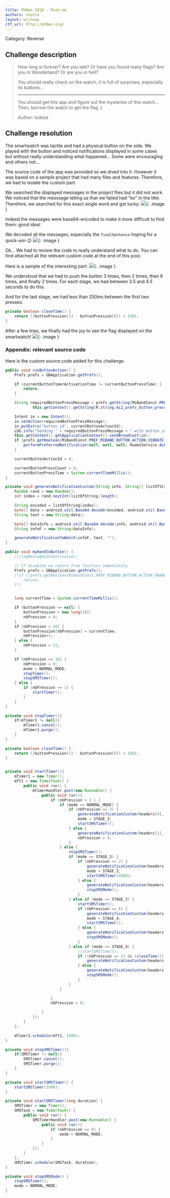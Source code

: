 ```yaml
---
title: Ph0wn 2018 - Push me
authors: cnotin
layout: writeup
ctf_url: http://ph0wn.org/
---
```

Category: Reverse

## Challenge description
> How long is forever?
> Are you late? Or have you found many flags?
> Are you in Wonderland? Or are you in hell?
> 
> You should really check on the watch, it is full of surprises, especially its buttons...
> 
> -------
> You should get this app and figure out the mysteries of this watch...
> Then, borrow the watch to get the flag :)
>
> Author: ludoze

## Challenge resolution
The smartwatch was tactile and had a physical button on the side. We played with the button and noticed notifications displayed in some cases but without really understanding what happened... Some were encouraging and others not...

The source code of the app was provided so we dived into it. However it was based on a sample project that had many files and features. Therefore, we had to isolate the custom part.

We searched the displayed messages in the project files but it did not work. We noticed that the messsage telling us that we failed had "ko" in the title. Therefore, we searched for this exact single word and got lucky:
![](/assets/ph0wn-push_me-ko.png){: .image }

Indeed the messages were base64-encoded to make it more difficult to find them: good idea!

We decoded all the messages, especially the `finalSentence` hoping for a quick-win :wink:
![](/assets/ph0wn-push_me-fake_flag.png){: .image }

Ok... We had to review the code to really understand what to do. You can find attached all the relevant custom code at the end of this post.

Here is a sample of the interesting part:
![](/assets/ph0wn-push_me-pressions.png){: .image }

We understood that we had to push the button 3 times, then 2 times, then 6 times, and finally 2 times. For each stage, we had between 3.5 and 4.5 seconds to do this.

And for the last stage, we had less than 250ms between the first two presses:
```java
private boolean closeTime() {
    return ((buttonPression[1] - buttonPression[0]) < 250);
}
```

After a few tries, we finally had the joy to see the flag displayed on the smartwatch!
![](/assets/ph0wn-push_me-flag.jpg){: .image }

### Appendix: relevant source code
Here is the custom source code added for this challenge.
```java
public void runButtonAction() {
    Prefs prefs = GBApplication.getPrefs();

    if (currentButtonTimerActivationTime != currentButtonPressTime) {
        return;
    }

    String requiredButtonPressMessage = prefs.getString(MiBandConst.PREF_MIBAND_BUTTON_PRESS_BROADCAST,
            this.getContext().getString(R.string.mi2_prefs_button_press_broadcast_default_value));

    Intent in = new Intent();
    in.setAction(requiredButtonPressMessage);
    in.putExtra("button_id", currentButtonActionId);
    LOG.info("Sending " + requiredButtonPressMessage + " with button_id " + currentButtonActionId);
    this.getContext().getApplicationContext().sendBroadcast(in);
    if (prefs.getBoolean(MiBandConst.PREF_MIBAND_BUTTON_ACTION_VIBRATE, false)) {
        performPreferredNotification(null, null, null, HuamiService.ALERT_LEVEL_VIBRATE_ONLY, null);
    }

    currentButtonActionId = 0;

    currentButtonPressCount = 0;
    currentButtonPressTime = System.currentTimeMillis();
}

private void generateNotificationCustom(String info, String[] listOfString) {
    Random rand = new Random();
    int index = rand.nextInt(listOfString.length);

    String encoded = listOfString[index];
    byte[] data = android.util.Base64.decode(encoded, android.util.Base64.DEFAULT);
    String text = new String(data);

    byte[] dataInfo = android.util.Base64.decode(info, android.util.Base64.DEFAULT);
    String infoF = new String(dataInfo);

    generateNotificationToWatch(infoF, text, "");
}

public void myHandleButton() {
    ///logMessageContent(value);

    // If disabled we return from function immediately
    Prefs prefs = GBApplication.getPrefs();
    /*if (!prefs.getBoolean(MiBandConst.PREF_MIBAND_BUTTON_ACTION_ENABLE, false)) {
        return;
    }*/


    long currentTime = System.currentTimeMillis();

    if (buttonPression == null) {
        buttonPression = new long[10];
        nbPression = 0;
    }
    if (nbPression < 10) {
        buttonPression[nbPression] = currentTime;
        nbPression++;
    } else {
        nbPression = 11;
    }

    if (nbPression >= 10) {
        nbPression = 0;
        mode = NORMAL_MODE;
        stopTimer();
        stopSMSTimer();
    } else {
        if (nbPression == 1) {
            startTimer();
        }
    }
}

private void stopTimer(){
    if(mTimer1 != null){
        mTimer1.cancel();
        mTimer1.purge();
    }
}

private boolean closeTime() {
    return ((buttonPression[1] - buttonPression[0]) < 250);
}


private void startTimer(){
    mTimer1 = new Timer();
    mTt1 = new TimerTask() {
        public void run() {
            mTimerHandler.post(new Runnable() {
                public void run(){
                    if (nbPression > 1 ) {
                        if (mode == NORMAL_MODE) {
                            if (nbPression == 3) {
                                generateNotificationCustom(headers[0], sentencesOK);
                                mode = STAGE_3;
                                startSMSTimer();
                            } else {
                                generateNotificationCustom(headers[1], sentencesKO);
                                nbPression = 0;
                            }
                        } else {
                            stopSMSTimer();
                            if (mode == STAGE_3) {
                                if (nbPression == 2) {
                                    generateNotificationCustom(headers[0], sentencesOK);
                                    mode = STAGE_2;
                                    startSMSTimer(4500);
                                } else {
                                    generateNotificationCustom(headers[1], sentencesKO);
                                    stopSMSMode();
                                }
                            } else if (mode == STAGE_2) {
                                startSMSTimer();
                                if (nbPression == 6) {
                                    generateNotificationCustom(headers[0], sentencesOK);
                                    mode = STAGE_4;
                                    startSMSTimer();
                                } else {
                                    generateNotificationCustom(headers[1], sentencesKO);
                                    stopSMSMode();
                                }
                            } else if (mode == STAGE_4) {
                                //startSMSTimer();
                                if ((nbPression == 2) && (closeTime())) {
                                    generateNotificationCustom(headers[0], finalSentence);
                                } else {
                                    generateNotificationCustom(headers[1], sentencesKO);
                                    stopSMSMode();
                                }
                            }
                        }

                    }
                    nbPression = 0;

                }
            });
        }
    };

    mTimer1.schedule(mTt1, 2500);
}

private void stopSMSTimer(){
    if(SMSTimer != null){
        SMSTimer.cancel();
        SMSTimer.purge();
    }
}

private void startSMSTimer() {
    startSMSTimer(3500);
}

private void startSMSTimer(long duration) {
    SMSTimer = new Timer();
    SMSTask = new TimerTask() {
        public void run() {
            SMSTimerHandler.post(new Runnable() {
                public void run(){
                    if (nbPression == 0) {
                        mode = NORMAL_MODE;
                    }
                }
            });
        }
    };
    SMSTimer.schedule(SMSTask, duration);
}

private void stopSMSMode() {
    stopSMSTimer();
    mode = NORMAL_MODE;
}
```